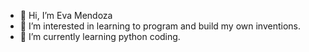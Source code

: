 - 👋 Hi, I’m Eva Mendoza 
- 👀 I’m interested in learning to program and build my own inventions. 
- 🌱 I’m currently learning python coding. 

<!---
evaroselyn/evaroselyn is a ✨ special ✨ repository because its `README.md` (this file) appears on your GitHub profile.
You can click the Preview link to take a look at your changes.
--->
